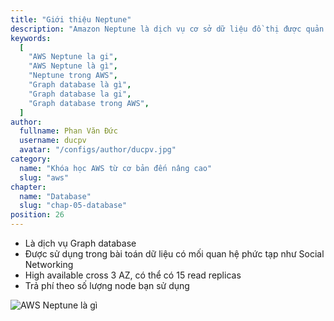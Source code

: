```yaml
---
title: "Giới thiệu Neptune"
description: "Amazon Neptune là dịch vụ cơ sở dữ liệu đồ thị được quản lý hoàn toàn, có tốc độ cao, đáng tin cậy giúp bạn dễ dàng xây dựng và chạy các ứng dụng."
keywords:
  [
    "AWS Neptune la gi",
    "AWS Neptune là gì",
    "Neptune trong AWS",
    "Graph database là gì",
    "Graph database la gi",
    "Graph database trong AWS",
  ]
author:
  fullname: Phan Văn Đức
  username: ducpv
  avatar: "/configs/author/ducpv.jpg"
category:
  name: "Khóa học AWS từ cơ bản đến nâng cao"
  slug: "aws"
chapter:
  name: "Database"
  slug: "chap-05-database"
position: 26
---
```


- Là dịch vụ Graph database
- Được sử dụng trong bài toán dữ liệu có mối quan hệ phức tạp như Social Networking
- High available cross 3 AZ, có thể có 15 read replicas
- Trả phí theo số lượng node bạn sử dụng

![AWS Neptune là gì](https://techcrunch.com/wp-content/uploads/2018/05/neptune-diagram_knowledge-graph-22076f2eae8aa3e7f3c6c7e7b11a181dfe1b4002.png)
